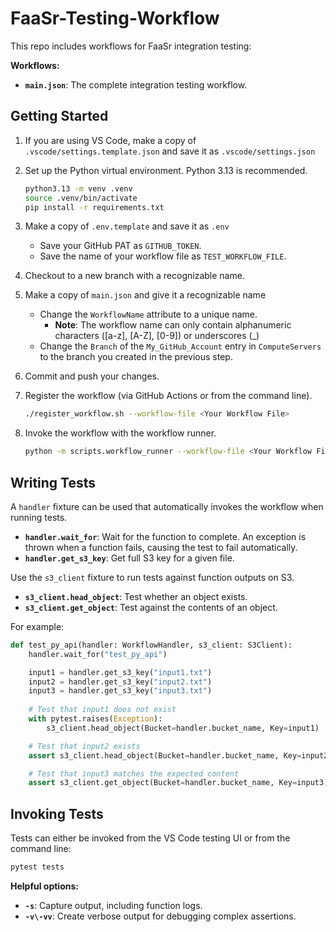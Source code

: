 # FaaSr-Testing-Workflow

This repo includes workflows for FaaSr integration testing:

**Workflows:**

- **`main.json`**: The complete integration testing workflow.

## Getting Started

1. If you are using VS Code, make a copy of `.vscode/settings.template.json` and save it as `.vscode/settings.json`

2. Set up the Python virtual environment. Python 3.13 is recommended.

   ```bash
   python3.13 -m venv .venv
   source .venv/bin/activate
   pip install -r requirements.txt
   ```

3. Make a copy of `.env.template` and save it as `.env`
   - Save your GitHub PAT as `GITHUB_TOKEN`.
   - Save the name of your workflow file as `TEST_WORKFLOW_FILE`.

4. Checkout to a new branch with a recognizable name.

5. Make a copy of `main.json` and give it a recognizable name
   - Change the `WorkflowName` attribute to a unique name.
      - **Note**: The workflow name can only contain alphanumeric characters ([a-z], [A-Z], [0-9]) or underscores (_)
   - Change the `Branch` of the `My_GitHub_Account` entry in `ComputeServers` to the branch you created in the previous step.

6. Commit and push your changes.

7. Register the workflow (via GitHub Actions or from the command line).

   ```bash
   ./register_workflow.sh --workflow-file <Your Workflow File>
   ```

8. Invoke the workflow with the workflow runner.

   ```bash
   python -m scripts.workflow_runner --workflow-file <Your Workflow File>
   ```

## Writing Tests

A `handler` fixture can be used that automatically invokes the workflow when running tests.

- **`handler.wait_for`**: Wait for the function to complete. An exception is thrown when a function fails, causing the test to fail automatically.
- **`handler.get_s3_key`**: Get full S3 key for a given file.

Use the `s3_client` fixture to run tests against function outputs on S3.

- **`s3_client.head_object`**: Test whether an object exists.
- **`s3_client.get_object`**: Test against the contents of an object.

For example:

```py
def test_py_api(handler: WorkflowHandler, s3_client: S3Client):
    handler.wait_for("test_py_api")

    input1 = handler.get_s3_key("input1.txt")
    input2 = handler.get_s3_key("input2.txt")
    input3 = handler.get_s3_key("input3.txt")
    
    # Test that input1 does not exist
    with pytest.raises(Exception):
        s3_client.head_object(Bucket=handler.bucket_name, Key=input1)

    # Test that input2 exists
    assert s3_client.head_object(Bucket=handler.bucket_name, Key=input2) is not None

    # Test that input3 matches the expected content
    assert s3_client.get_object(Bucket=handler.bucket_name, Key=input3)["Body"].read() == b"input3"
```

## Invoking Tests

Tests can either be invoked from the VS Code testing UI or from the command line:

```bash
pytest tests
```

**Helpful options:**

- **`-s`**: Capture output, including function logs.
- **`-v\-vv`**: Create verbose output for debugging complex assertions.
